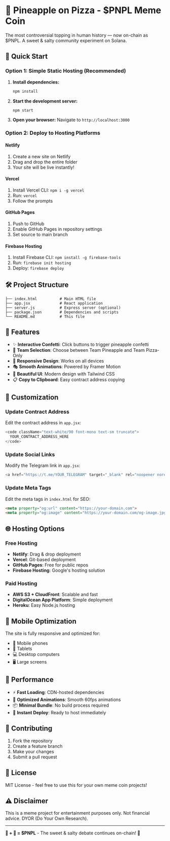 # 🍕 Pineapple on Pizza - $PNPL Meme Coin

The most controversial topping in human history — now on-chain as $PNPL. A sweet & salty community experiment on Solana.

## 🚀 Quick Start

### Option 1: Simple Static Hosting (Recommended)

1. **Install dependencies:**
   ```bash
   npm install
   ```

2. **Start the development server:**
   ```bash
   npm start
   ```

3. **Open your browser:**
   Navigate to `http://localhost:3000`

### Option 2: Deploy to Hosting Platforms

#### Netlify
1. Create a new site on Netlify
2. Drag and drop the entire folder
3. Your site will be live instantly!

#### Vercel
1. Install Vercel CLI: `npm i -g vercel`
2. Run: `vercel`
3. Follow the prompts

#### GitHub Pages
1. Push to GitHub
2. Enable GitHub Pages in repository settings
3. Set source to main branch

#### Firebase Hosting
1. Install Firebase CLI: `npm install -g firebase-tools`
2. Run: `firebase init hosting`
3. Deploy: `firebase deploy`

## 🛠️ Project Structure

```
├── index.html          # Main HTML file
├── app.jsx             # React application
├── server.js           # Express server (optional)
├── package.json        # Dependencies and scripts
└── README.md           # This file
```

## 🎨 Features

- ✨ **Interactive Confetti**: Click buttons to trigger pineapple confetti
- 🎯 **Team Selection**: Choose between Team Pineapple and Team Pizza-Only
- 📱 **Responsive Design**: Works on all devices
- 🎭 **Smooth Animations**: Powered by Framer Motion
- 🎨 **Beautiful UI**: Modern design with Tailwind CSS
- 📋 **Copy to Clipboard**: Easy contract address copying

## 🔧 Customization

### Update Contract Address
Edit the contract address in `app.jsx`:
```javascript
<code className="text-white/90 font-mono text-sm truncate">
  YOUR_CONTRACT_ADDRESS_HERE
</code>
```

### Update Social Links
Modify the Telegram link in `app.jsx`:
```javascript
<a href="https://t.me/YOUR_TELEGRAM" target="_blank" rel="noopener noreferrer">
```

### Update Meta Tags
Edit the meta tags in `index.html` for SEO:
```html
<meta property="og:url" content="https://your-domain.com">
<meta property="og:image" content="https://your-domain.com/og-image.jpg">
```

## 🌐 Hosting Options

### Free Hosting
- **Netlify**: Drag & drop deployment
- **Vercel**: Git-based deployment
- **GitHub Pages**: Free for public repos
- **Firebase Hosting**: Google's hosting solution

### Paid Hosting
- **AWS S3 + CloudFront**: Scalable and fast
- **DigitalOcean App Platform**: Simple deployment
- **Heroku**: Easy Node.js hosting

## 📱 Mobile Optimization

The site is fully responsive and optimized for:
- 📱 Mobile phones
- 📱 Tablets
- 💻 Desktop computers
- 🖥️ Large screens

## 🎯 Performance

- ⚡ **Fast Loading**: CDN-hosted dependencies
- 🎨 **Optimized Animations**: Smooth 60fps animations
- 📦 **Minimal Bundle**: No build process required
- 🚀 **Instant Deploy**: Ready to host immediately

## 🤝 Contributing

1. Fork the repository
2. Create a feature branch
3. Make your changes
4. Submit a pull request

## 📄 License

MIT License - feel free to use this for your own meme coin projects!

## ⚠️ Disclaimer

This is a meme project for entertainment purposes only. Not financial advice. DYOR (Do Your Own Research).

---

**🍍 + 🍕 = $PNPL** - The sweet & salty debate continues on-chain! 🚀
